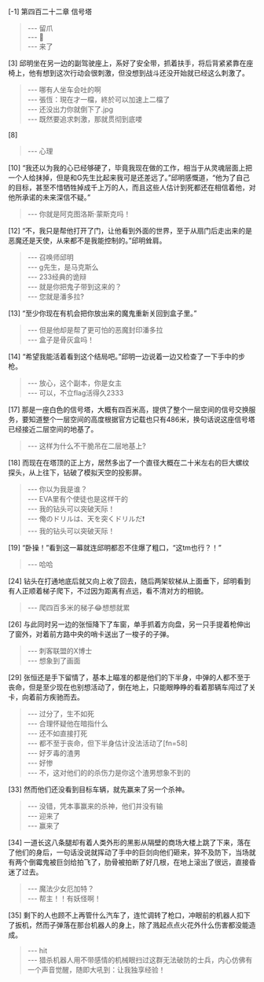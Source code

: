 
[-1] 第四百二十二章 信号塔
>--- 留爪<br>
>--- 🐾<br>
>--- 来了<br>

[3] 邱明坐在另一边的副驾驶座上，系好了安全带，抓着扶手，将后背紧紧靠在座椅上，他有想到这次行动会很刺激，但没想到战斗还没开始就已经这么刺激了。
>--- 哪有人坐车会吐的啊<br>
>--- 張恆：現在才一檔，終於可以加速上二檔了<br>
>--- 还没出力你就倒下了.jpg<br>
>--- 既然要追求刺激，那就贯彻到底喽<br>

[8] 
>--- 心理<br>

[10] “我还以为我的心已经够硬了，毕竟我现在做的工作，相当于从灵魂层面上把一个人给抹掉，但是和G先生比起来我可是还差远了。”邱明感慨道，“他为了自己的目标，甚至不惜牺牲掉成千上万的人，而且这些人估计到死都还在相信着他，对他所承诺的未来深信不疑。”
>--- 你就是阿克图洛斯·蒙斯克吗！<br>

[12] “不，我只是帮他打开了门，让他看到外面的世界，至于从扇门后走出来的是恶魔还是天使，从来都不是我能控制的。”邱明耸肩。
>--- 召唤师邱明<br>
>--- g先生，是马克斯么<br>
>--- 233经典的诡辩<br>
>--- 就是你把鬼子带到这来的？<br>
>--- 您就是潘多拉?<br>

[13] “至少你现在有机会把你放出来的魔鬼重新关回到盒子里。”
>--- 但是他却是帮了更可怕的恶魔封印潘多拉<br>
>--- 盒子是骨灰盒吗！<br>

[14] “希望我能活着看到这个结局吧。”邱明一边说着一边又检查了一下手中的步枪。
>--- 放心，这个副本，你是女主<br>
>--- 可以，不立flag活得久2333<br>

[17] 那是一座白色的信号塔，大概有四百米高，提供了整个一层空间的信号交换服务，要知道整个一层空间的高度根据官方记载也只有486米，换句话说这座信号塔已经接近二层空间的地基了。
>--- 这样为什么不干脆吊在二层地基上?<br>

[18] 而现在在塔顶的正上方，居然多出了一个直径大概在二十米左右的巨大螺纹探头，从上往下，钻破了模拟天空的投影屏。
>--- 你以为我是谁？<br>
>--- EVA里有个使徒也是这样干的<br>
>--- 我的钻头可以突破天际！<br>
>--- 俺のドリルは、天を突くドリルだ❗️<br>
>--- 我的钻头可以突破天际！<br>

[19] “卧操！”看到这一幕就连邱明都忍不住爆了粗口，“这tm也行？！”
>--- 哈哈<br>

[24] 钻头在打通地底后就又向上收了回去，随后两架软梯从上面垂下，邱明看到有人正顺着梯子爬下，不过因为距离有点远，看不清对方的相貌。
>--- 爬四百多米的梯子😂想想就累<br>

[26] 与此同时另一边的张恒降下了车窗，单手抓着方向盘，另一只手提着枪伸出了窗外，对着前方路中央的哨卡送出了一梭子的子弹。
>--- 刺客联盟的X博士<br>
>--- 想象到了画面<br>

[29] 张恒还是手下留情了，基本上瞄准的都是他们的下半身，中弹的人都不至于丧命，但是至少现在也别想活动了，倒在地上，只能眼睁睁的看着那辆车闯过了关卡，向着前方疾驰而去。
>--- 过分了，生不如死<br>
>--- 合理怀疑他在暗指什么<br>
>--- 还不如直接打死<br>
>--- 都不至于丧命，但下半身估计没法活动了[fn=58]<br>
>--- 好歹毒的渣男<br>
>--- 好惨<br>
>--- 不，这对他们的的杀伤力是你这个渣男想象不到的<br>

[33] 然而他们还没看到目标车辆，就先赢来了另一个杀神。
>--- 没错，凭本事赢来的杀神，他们并没有输<br>
>--- 迎来了<br>
>--- 赢来了<br>

[34] 一道长这八条腿却有着人类外形的黑影从隔壁的商场大楼上跳了下来，落在了他们的身后，一句话没说就挥动了手中的巨剑向他们砸来，猝不及防下，当场就有两个倒霉鬼被巨剑给拍飞了，肋骨被拍断了好几根，在地上滚出了很远，直接昏迷了过去。
>--- 魔法少女厄加特？<br>
>--- 帮主！！有妖怪啊！<br>

[35] 剩下的人也顾不上再管什么汽车了，连忙调转了枪口，冲眼前的机器人扣下了扳机，然而子弹落在那台机器人的身上，除了溅起点点火花外什么伤害都没能造成。
>--- hit<br>
>--- 猎杀机器人用不带感情的机械眼扫过这群无法破防的士兵，内心仿佛有一个声音觉醒，随即大吼到：让我独享经验！<br>
